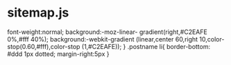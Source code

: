 # sitemap.js
font-weight:normal;
background:-moz-linear-
gradient(right,#C2EAFE 0%,#fff
40%);
background:-webkit-gradient
(linear,center 60,right 10,color-
stop(0.60,#fff),color-stop
(1,#C2EAFE));
}
.postname li{
border-bottom: #ddd 1px
dotted;
margin-right:5px
}
</style>
